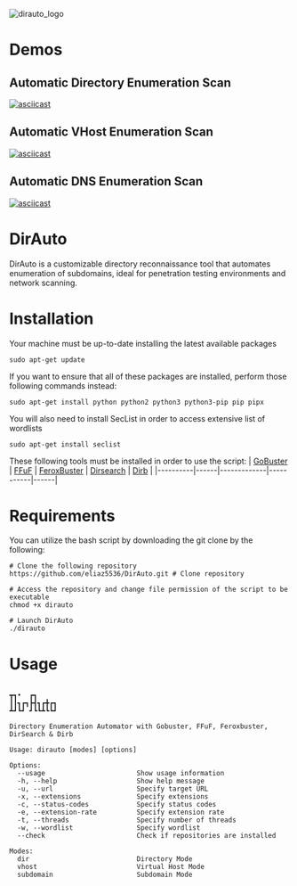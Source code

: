 ![dirauto_logo](https://github.com/eliaz5536/DirAuto/assets/5835036/97a666c3-bb93-4ece-a752-e2574d6932f8)

# Demos 
## Automatic Directory Enumeration Scan
[![asciicast](https://asciinema.org/a/qWE7UgFr1jJ7GN0Uv2wl5LChN.svg)](https://asciinema.org/a/qWE7UgFr1jJ7GN0Uv2wl5LChN)
## Automatic VHost Enumeration Scan
[![asciicast](https://asciinema.org/a/YIa74NmdbzuezIi8Dbq3gddPi.svg)](https://asciinema.org/a/YIa74NmdbzuezIi8Dbq3gddPi)
## Automatic DNS Enumeration Scan
[![asciicast](https://asciinema.org/a/gCvMSkPseLYsUQb83SfaA2spA.svg)](https://asciinema.org/a/gCvMSkPseLYsUQb83SfaA2spA)
# DirAuto
DirAuto is a customizable directory reconnaissance tool that automates enumeration of subdomains, ideal for penetration testing environments and network scanning.
# Installation
Your machine must be up-to-date installing the latest available packages
```
sudo apt-get update
```
If you want to ensure that all of these packages are installed, perform those following commands instead:
```
sudo apt-get install python python2 python3 python3-pip pip pipx
```
You will also need to install SecList in order to access extensive list of wordlists
```
sudo apt-get install seclist
```
These following tools must be installed in order to use the script:
| [GoBuster](https://github.com/OJ/gobuster) | [FFuF](https://github.com/ffuf/ffuf) | [FeroxBuster](https://github.com/epi052/feroxbuster) | [Dirsearch](https://github.com/maurosoria/dirsearch) | [Dirb](https://github.com/v0re/dirb) |
|----------|------|-------------|-----------|------|
# Requirements
You can utilize the bash script by downloading the git clone by the following:
```
# Clone the following repository
https://github.com/eliaz5536/DirAuto.git # Clone repository

# Access the repository and change file permission of the script to be executable
chmod +x dirauto

# Launch DirAuto
./dirauto
```
# Usage 
```

┳┓•  ┏┓     
┃┃┓┏┓┣┫┓┏╋┏┓
┻┛┗┛ ┛┗┗┻┗┗┛

Directory Enumeration Automator with Gobuster, FFuF, Feroxbuster, DirSearch & Dirb
 
Usage: dirauto [modes] [options]
 
Options:
  --usage                       Show usage information
  -h, --help                    Show help message
  -u, --url                     Specify target URL
  -x, --extensions              Specify extensions
  -c, --status-codes            Specify status codes
  -e, --extension-rate          Specify extension rate
  -t, --threads                 Specify number of threads
  -w, --wordlist                Specify wordlist
  --check                       Check if repositories are installed
 
Modes:
  dir                           Directory Mode
  vhost                         Virtual Host Mode
  subdomain                     Subdomain Mode

```
